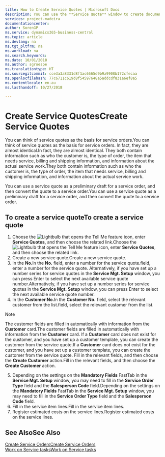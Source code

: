 ```yaml
---
title: How to Create Service Quotes | Microsoft Docs
description: You can use the **Service Quote** window to create documents where you enter information about a service, such as repairs and maintenance, on service items by customer request. You can use a service quote as a preliminary draft for a service order, and then convert the quote to a service order.
services: project-madeira
documentationcenter: 
author: SorenGP
ms.service: dynamics365-business-central
ms.topic: article
ms.devlang: na
ms.tgt_pltfrm: na
ms.workload: na
ms.search.keywords: 
ms.date: 10/01/2018
ms.author: sgroespe
ms.translationtype: HT
ms.sourcegitcommit: cce3a3a8331d8f1ac6665d9b9a9908b172cfecaa
ms.openlocfilehash: 77c6711c619d8f54597648a5addcdf831a6ef8a5
ms.contentlocale: en-au
ms.lasthandoff: 10/27/2018

---
```

# <a name="create-service-quotes"></a><span data-ttu-id="ae4d3-104">Create Service Quotes</span><span class="sxs-lookup"><span data-stu-id="ae4d3-104">Create Service Quotes</span></span>
<span data-ttu-id="ae4d3-105">You can think of service quotes as the basis for service orders.</span><span class="sxs-lookup"><span data-stu-id="ae4d3-105">You can think of service quotes as the basis for service orders.</span></span> <span data-ttu-id="ae4d3-106">In fact, they are almost identical.</span><span class="sxs-lookup"><span data-stu-id="ae4d3-106">In fact, they are almost identical.</span></span> <span data-ttu-id="ae4d3-107">They both contain information such as who the customer is, the type of order, the item that needs service, billing and shipping information, and information about the actual service work.</span><span class="sxs-lookup"><span data-stu-id="ae4d3-107">They both contain information such as who the customer is, the type of order, the item that needs service, billing and shipping information, and information about the actual service work.</span></span>
 
<span data-ttu-id="ae4d3-108">You can use a service quote as a preliminary draft for a service order, and then convert the quote to a service order.</span><span class="sxs-lookup"><span data-stu-id="ae4d3-108">You can use a service quote as a preliminary draft for a service order, and then convert the quote to a service order.</span></span>  
  
## <a name="to-create-a-service-quote"></a><span data-ttu-id="ae4d3-109">To create a service quote</span><span class="sxs-lookup"><span data-stu-id="ae4d3-109">To create a service quote</span></span>  
1. <span data-ttu-id="ae4d3-110">Choose the ![Lightbulb that opens the Tell Me feature](media/ui-search/search_small.png "Tell me what you want to do") icon, enter **Service Quotes**, and then choose the related link.</span><span class="sxs-lookup"><span data-stu-id="ae4d3-110">Choose the ![Lightbulb that opens the Tell Me feature](media/ui-search/search_small.png "Tell me what you want to do") icon, enter **Service Quotes**, and then choose the related link.</span></span>  
2. <span data-ttu-id="ae4d3-111">Create a new service quote.</span><span class="sxs-lookup"><span data-stu-id="ae4d3-111">Create a new service quote.</span></span>  
3. <span data-ttu-id="ae4d3-112">In the **No.**</span><span class="sxs-lookup"><span data-stu-id="ae4d3-112">In the **No.**</span></span> <span data-ttu-id="ae4d3-113">field, enter a number for the service quote.</span><span class="sxs-lookup"><span data-stu-id="ae4d3-113">field, enter a number for the service quote.</span></span> <span data-ttu-id="ae4d3-114">Alternatively, if you have set up a number series for service quotes in the **Service Mgt. Setup** window, you can press Enter to select the next available service quote number.</span><span class="sxs-lookup"><span data-stu-id="ae4d3-114">Alternatively, if you have set up a number series for service quotes in the **Service Mgt. Setup** window, you can press Enter to select the next available service quote number.</span></span>  
4. <span data-ttu-id="ae4d3-115">In the **Customer No.**</span><span class="sxs-lookup"><span data-stu-id="ae4d3-115">In the **Customer No.**</span></span>  <span data-ttu-id="ae4d3-116">field, select the relevant customer from the list.</span><span class="sxs-lookup"><span data-stu-id="ae4d3-116">field, select the relevant customer from the list.</span></span>  

  > [!Note]  
  >  <span data-ttu-id="ae4d3-117">The customer fields are filled in automatically with information from the **Customer** card.</span><span class="sxs-lookup"><span data-stu-id="ae4d3-117">The customer fields are filled in automatically with information from the **Customer** card.</span></span> <span data-ttu-id="ae4d3-118">If a **Customer** card does not exist for the customer, and you have set up a customer template, you can create the customer from the service quote.</span><span class="sxs-lookup"><span data-stu-id="ae4d3-118">If a **Customer** card does not exist for the customer, and you have set up a customer template, you can create the customer from the service quote.</span></span> <span data-ttu-id="ae4d3-119">Fill in the relevant fields, and then choose the **Create Customer** action.</span><span class="sxs-lookup"><span data-stu-id="ae4d3-119">Fill in the relevant fields, and then choose the **Create Customer** action.</span></span>  
  
5. <span data-ttu-id="ae4d3-120">Depending on the settings on the **Mandatory Fields** FastTab in the **Service Mgt. Setup** window, you may need to fill in the **Service Order Type** field and the **Salesperson Code** field.</span><span class="sxs-lookup"><span data-stu-id="ae4d3-120">Depending on the settings on the **Mandatory Fields** FastTab in the **Service Mgt. Setup** window, you may need to fill in the **Service Order Type** field and the **Salesperson Code** field.</span></span>  
6. <span data-ttu-id="ae4d3-121">Fill in the service item lines.</span><span class="sxs-lookup"><span data-stu-id="ae4d3-121">Fill in the service item lines.</span></span>  
7. <span data-ttu-id="ae4d3-122">Register estimated costs on the service lines.</span><span class="sxs-lookup"><span data-stu-id="ae4d3-122">Register estimated costs on the service lines.</span></span>  
  
## <a name="see-also"></a><span data-ttu-id="ae4d3-123">See Also</span><span class="sxs-lookup"><span data-stu-id="ae4d3-123">See Also</span></span>  
[<span data-ttu-id="ae4d3-124">Create Service Orders</span><span class="sxs-lookup"><span data-stu-id="ae4d3-124">Create Service Orders</span></span>](service-how-to-create-service-orders.md)  
[<span data-ttu-id="ae4d3-125">Work on Service tasks</span><span class="sxs-lookup"><span data-stu-id="ae4d3-125">Work on Service tasks</span></span>](service-how-to-work-on-service-tasks.md)  

 
